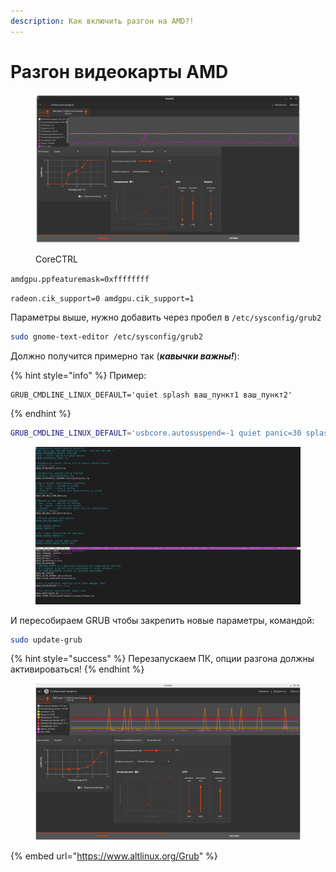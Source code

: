 ```yaml
---
description: Как включить разгон на AMD?!
---
```


# Разгон видеокарты AMD

<figure><img src="../../../.gitbook/assets/Снимок экрана от 2022-10-29 13-41-07.png" alt=""><figcaption><p>CoreCTRL</p></figcaption></figure>

`amdgpu.ppfeaturemask=0xffffffff`

`radeon.cik_support=0 amdgpu.cik_support=1`

Параметры выше, нужно добавить через пробел в `/etc/sysconfig/grub2`

```bash
sudo gnome-text-editor /etc/sysconfig/grub2
```

Должно получится примерно так (_**кавычки важны!**_):

{% hint style="info" %}
Пример:&#x20;

```
GRUB_CMDLINE_LINUX_DEFAULT='quiet splash ваш_пункт1 ваш_пункт2'
```
{% endhint %}

```bash
GRUB_CMDLINE_LINUX_DEFAULT='usbcore.autosuspend=-1 quiet panic=30 splash amdgpu.ppfeaturemask=0xffffffff radeon.cik_support=0 amdgpu.cik_support=1'
```

<figure><img src="../../../.gitbook/assets/Снимок экрана от 2023-06-11 19-46-31.png" alt=""><figcaption></figcaption></figure>

И пересобираем GRUB чтобы закрепить новые параметры, командой:

```bash
sudo update-grub
```

{% hint style="success" %}
Перезапускаем ПК, опции разгона должны активироваться!
{% endhint %}

<figure><img src="../../../.gitbook/assets/Снимок экрана от 2023-06-11 19-48-21.png" alt=""><figcaption></figcaption></figure>

{% embed url="https://www.altlinux.org/Grub" %}
